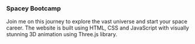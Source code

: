 ### Spacey Bootcamp

Join me on this journey to explore the vast universe and start your space career. The website is built using HTML, CSS and JavaScript with visually stunning 3D animation using Three.js library.
